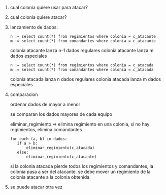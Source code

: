 1.  cual colonia quiere usar para atacar?
2.  cual colonia quiere atacar?
3.  lanzamiento de dados:
   
        n := select count(*) from regimientos where colonia = c_atacante
        m := select count(*) from comandantes where colonia = c_atacante
  
    colonia atacante lanza n-1 dados regulares
    colonia atacante lanza m dados especiales

        n := select count(*) from regimientos where colonia = c_atacada
        m := select count(*) from comandantes where colonia = c_atacada

    colonia atacada lanza n dados regulares
    colonia atacada lanza m dados especiales

4.  comparacion

    ordenar dados de mayor a menor

    se comparan los dados mayores de cada equipo

    eliminar_regimiento => elimina regimiento en una colonia,
    si no hay regimientos, elimina comandantes


        for each (a, b) in dados:
           if a > b:
               eliminar_regimiento(c_atacada)
           else:
               eliminar_regimiento(c_atacante)

    si la colonia atacada pierde todos los regimientos y comandantes, la
    colonia pasa a  ser del atacante. se debe mover un regimiento de la
    colonia atacante a la colonia obtenida

5.  se puede atacar otra vez